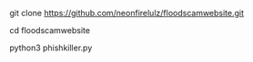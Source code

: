git clone https://github.com/neonfirelulz/floodscamwebsite.git

cd floodscamwebsite

python3 phishkiller.py
